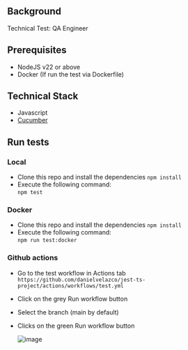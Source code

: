 ## Background

Technical Test: QA Engineer  

## Prerequisites
- NodeJS v22 or above
- Docker (If run the test via Dockerfile)

## Technical Stack
- Javascript
- [Cucumber](https://cucumber.io/)

## Run tests
### Local
- Clone this repo and install the dependencies
    `npm install`
- Execute the following command:  
    `npm test`

### Docker
- Clone this repo and install the dependencies
    `npm install`
- Execute the following command:  
    `npm run test:docker`  

### Github actions
- Go to the test workflow in Actions tab  
    `https://github.com/danielvelazco/jest-ts-project/actions/workflows/test.yml`
- Click on the grey Run workflow button
- Select the branch (main by default)
- Clicks on the green Run workflow button
  
  ![image](https://github.com/user-attachments/assets/6aa63494-5503-484a-b642-404b22f2349c)
  